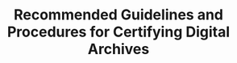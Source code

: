 ---
abstract: null
creators:
- Zhenxin, Wu
- Xiaolin, Zhang
- Mei, Zhang
date: null
document_url: https://services.phaidra.univie.ac.at/api/object/o:294501/download
grand_parent: iPRES
institutions: []
keywords:
- beijing
landing_page_url: https://phaidra.univie.ac.at/o:294501
language: eng
layout: publication
license: CC BY-SA 3.0 AT
notes_url: null
parent: iPRES 2007
publication_type: presentation
size: 89914
slides_url: null
source_name: iPRES
title: Recommended Guidelines and Procedures for Certifying Digital Archives
year: 2007
---